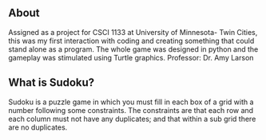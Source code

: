 ## About
Assigned as a project for CSCI 1133 at University of Minnesota- Twin Cities, this was my first interaction with coding and creating something that could stand alone as a program. The whole game was designed in python and the gameplay was stimulated using Turtle graphics.
Professor: Dr. Amy Larson

## What is Sudoku?
Sudoku is a puzzle game in which you must fill in each box of a grid with a number following some constraints. The constraints are that each row and each column must not have any duplicates; and that within a sub grid there are no duplicates.
